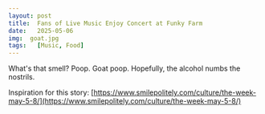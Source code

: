 ```yaml
---
layout: post
title:  Fans of Live Music Enjoy Concert at Funky Farm
date:   2025-05-06
img:  goat.jpg
tags:   [Music, Food]
---
```


What's that smell? Poop. Goat poop. Hopefully, the alcohol numbs the nostrils.

Inspiration for this story: [https://www.smilepolitely.com/culture/the-week-may-5-8/](https://www.smilepolitely.com/culture/the-week-may-5-8/)
